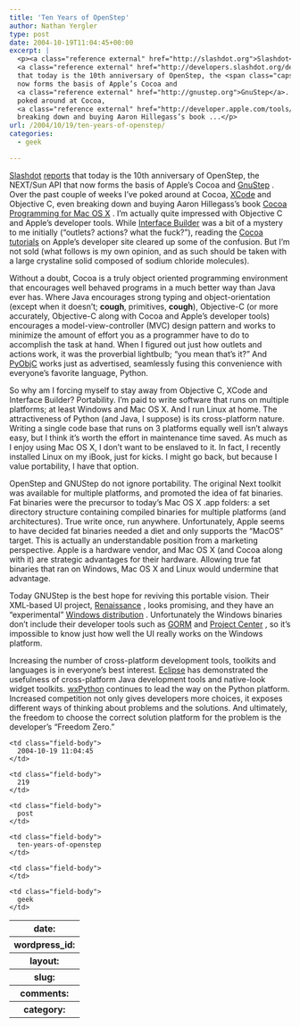 ```yaml
---
title: 'Ten Years of OpenStep'
author: Nathan Yergler
type: post
date: 2004-10-19T11:04:45+00:00
excerpt: |
  <p><a class="reference external" href="http://slashdot.org">Slashdot</a>
  <a class="reference external" href="http://developers.slashdot.org/developers/04/10/19/130243.shtml?tid=117&amp;tid=156&amp;tid=8">reports</a>
  that today is the 10th anniversary of OpenStep, the <span class="caps">NEXT</span>/Sun <span class="caps">API</span> that
  now forms the basis of Apple’s Cocoa and
  <a class="reference external" href="http://gnustep.org">GnuStep</a>. Over the past couple of weeks I’ve
  poked around at Cocoa,
  <a class="reference external" href="http://developer.apple.com/tools/xcode/">XCode</a> and Objective C, even
  breaking down and buying Aaron Hillegass’s book ...</p>
url: /2004/10/19/ten-years-of-openstep/
categories:
  - geek

---
```

[Slashdot][1]  [reports][2]  that today is the 10th anniversary of OpenStep, the <span class="caps">NEXT</span>/Sun <span class="caps">API</span> that now forms the basis of Apple’s Cocoa and [GnuStep][3] . Over the past couple of weeks I’ve poked around at Cocoa, [XCode][4]  and Objective C, even breaking down and buying Aaron Hillegass’s book [Cocoa Programming for Mac <span class="caps">OS</span> X][5] . I’m actually quite impressed with Objective C and Apple’s developer tools. While [Interface Builder][6]  was a bit of a mystery to me initially (“outlets? actions? what the fuck?”), reading the [Cocoa tutorials][7]  on Apple’s developer site cleared up some of the confusion. But I’m not sold (what follows is my own opinion, and as such should be taken with a large crystaline solid composed of sodium chloride molecules).

Without a doubt, Cocoa is a truly object oriented programming environment that encourages well behaved programs in a much better way than Java ever has. Where Java encourages strong typing and object-orientation (except when it doesn’t; **cough**, primitives, **cough**), Objective-C (or more accurately, Objective-C along with Cocoa and Apple’s developer tools) encourages a model-view-controller (<span class="caps">MVC</span>) design pattern and works to minimize the amount of effort you as a programmer have to do to accomplish the task at hand. When I figured out just how outlets and actions work, it was the proverbial lightbulb; “you mean that’s it?” And [PyObjC][8]  works just as advertised, seamlessly fusing this convenience with everyone’s favorite language, Python.

So why am I forcing myself to stay away from Objective C, XCode and Interface Builder? Portability. I’m paid to write software that runs on multiple platforms; at least Windows and Mac <span class="caps">OS</span> X. And I run Linux at home. The attractiveness of Python (and Java, I suppose) is its cross-platform nature. Writing a single code base that runs on 3 platforms equally well isn’t always easy, but I think it’s worth the effort in maintenance time saved. As much as I enjoy using Mac <span class="caps">OS</span> X, I don’t want to be enslaved to it. In fact, I recently installed Linux on my iBook, just for kicks. I might go back, but because I value portability, I have that option.

OpenStep and GNUStep do not ignore portability. The original Next toolkit was available for multiple platforms, and promoted the idea of fat binaries. Fat binaries were the precursor to today’s Mac <span class="caps">OS</span> X .app folders: a set directory structure containing compiled binaries for multiple platforms (and architectures). True write once, run anywhere. Unfortunately, Apple seems to have decided fat binaries needed a diet and only supports the “MacOS” target. This is actually an understandable position from a marketing perspective. Apple is a hardware vendor, and Mac <span class="caps">OS</span> X (and Cocoa along with it) are strategic advantages for their hardware. Allowing true fat binaries that ran on Windows, Mac <span class="caps">OS</span> X and Linux would undermine that advantage.

Today GNUStep is the best hope for reviving this portable vision. Their <span class="caps">XML</span>-based <span class="caps">UI</span> project, [Renaissance][9] , looks promising, and they have an “experimental” [Windows distribution][10] . Unfortunately the Windows binaries don’t include their developer tools such as [<span class="caps">GORM</span>][11]  and [Project Center][12] , so it’s impossible to know just how well the <span class="caps">UI</span> really works on the Windows platform.

Increasing the number of cross-platform development tools, toolkits and languages is in everyone’s best interest. [Eclipse][13]  has demonstrated the usefulness of cross-platform Java development tools and native-look widget toolkits. [wxPython][14]  continues to lead the way on the Python platform. Increased competition not only gives developers more choices, it exposes different ways of thinking about problems and the solutions. And ultimately, the freedom to choose the correct solution platform for the problem is the developer’s “Freedom Zero.”

<table class="docutils field-list" frame="void" rules="none">
  <col class="field-name" /> <col class="field-body" /> <tr class="field">
    <th class="field-name">
      date:
    </th>

    <td class="field-body">
      2004-10-19 11:04:45
    </td>
  </tr>

  <tr class="field">
    <th class="field-name">
      wordpress_id:
    </th>

    <td class="field-body">
      219
    </td>
  </tr>

  <tr class="field">
    <th class="field-name">
      layout:
    </th>

    <td class="field-body">
      post
    </td>
  </tr>

  <tr class="field">
    <th class="field-name">
      slug:
    </th>

    <td class="field-body">
      ten-years-of-openstep
    </td>
  </tr>

  <tr class="field">
    <th class="field-name">
      comments:
    </th>

    <td class="field-body">
    </td>
  </tr>

  <tr class="field">
    <th class="field-name">
      category:
    </th>

    <td class="field-body">
      geek
    </td>
  </tr>
</table>

 [1]: http://slashdot.org
 [2]: http://developers.slashdot.org/developers/04/10/19/130243.shtml?tid=117&tid=156&tid=8
 [3]: http://gnustep.org
 [4]: http://developer.apple.com/tools/xcode/
 [5]: http://www.bignerdranch.com/products/cocoa1.shtml
 [6]: http://developer.apple.com/tools/interfacebuilder/
 [7]: http://developer.apple.com/documentation/DeveloperTools/Conceptual/XcodeQuickTour/qt_interfaces/chapter_4_section_1.html#//apple_ref/doc/uid/TP30000890-CH206
 [8]: http://pyobjc.sourceforge.net
 [9]: http://www.gnustep.it/Renaissance/
 [10]: ftp://ftp.gnustep.org/pub/gnustep/binaries/windows
 [11]: http://www.gnustep.org/experience/Gorm.html
 [12]: http://www.gnustep.org/experience/ProjectCenter.html
 [13]: http://eclipse.org
 [14]: http://wxpython.org